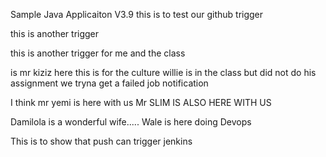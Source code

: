 Sample Java Applicaiton V3.9
this is to test our github trigger

this is another trigger

this is another trigger for me and the class

is mr kiziz here
this is for the culture
willie is in the class but did not do his assignment
we tryna get a failed job notification

I think mr yemi is here with us
Mr SLIM IS ALSO HERE WITH US


Damilola is a wonderful wife.....
Wale is here doing Devops

This is to show that push can trigger jenkins
